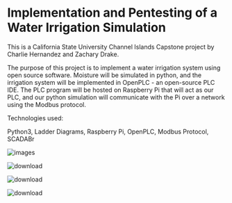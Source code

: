 # Implementation and Pentesting of a Water Irrigation Simulation

This is a California State University Channel Islands Capstone project by Charlie Hernandez and Zachary Drake.

The purpose of this project is to implement a water irrigation system using open source software. Moisture will be simulated in python, and the irrigation system will be implemented in OpenPLC - an open-source PLC IDE. The PLC program will be hosted on Raspberry Pi that will act as our PLC, and our python simulation will communicate with the Pi over a network using the Modbus protocol.


Technologies used:

Python3, Ladder Diagrams, Raspberry Pi, OpenPLC, Modbus Protocol, SCADABr

![images](https://user-images.githubusercontent.com/28545535/215598904-738bbe24-8743-40d3-a5d6-68eb9875f2b0.png)


![download](https://user-images.githubusercontent.com/28545535/215598986-dbf454eb-6512-41c6-a946-44c52b306d5d.jpg)


![download](https://user-images.githubusercontent.com/28545535/215599047-37446700-ca1d-468c-944b-86c144a4a6e2.png)


![download](https://user-images.githubusercontent.com/28545535/215599104-14b265e1-79f1-4a4c-9934-75303710f95b.png)
